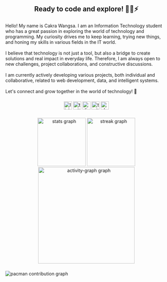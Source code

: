 <h2 align="center">Ready to code and explore! 👨‍💻⚡</h2>

###

<p align="left">Hello! My name is Cakra Wangsa. I am an Information Technology student who has a great passion in exploring the world of technology and programming. My curiosity drives me to keep learning, trying new things, and honing my skills in various fields in the IT world.<br><br>I believe that technology is not just a tool, but also a bridge to create solutions and real impact in everyday life. Therefore, I am always open to new challenges, project collaborations, and constructive discussions.<br><br>I am currently actively developing various projects, both individual and collaborative, related to web development, data, and intelligent systems.<br><br>Let's connect and grow together in the world of technology! 🚀</p>

###

<div align="center">
  <img src="https://img.shields.io/static/v1?message=LinkedIn&logo=linkedin&label=&color=0077B5&logoColor=white&labelColor=&style=for-the-badge" height="25" alt="linkedin logo"  />
  <img src="https://img.shields.io/static/v1?message=Twitter&logo=twitter&label=&color=1DA1F2&logoColor=white&labelColor=&style=for-the-badge" height="25" alt="twitter logo"  />
  <img src="https://img.shields.io/static/v1?message=Discord&logo=discord&label=&color=7289DA&logoColor=white&labelColor=&style=for-the-badge" height="25" alt="discord logo"  />
  <img src="https://img.shields.io/static/v1?message=Twitch&logo=twitch&label=&color=9146FF&logoColor=white&labelColor=&style=for-the-badge" height="25" alt="twitch logo"  />
  <img src="https://img.shields.io/static/v1?message=dev.to&logo=dev.to&label=&color=0A0A0A&logoColor=white&labelColor=&style=for-the-badge" height="25" alt="devto logo"  />
</div>

###

<div align="center">
  <img src="https://github-readme-stats.vercel.app/api?username=MiracleCakra&hide_title=false&hide_rank=false&show_icons=true&include_all_commits=true&count_private=true&disable_animations=false&theme=dracula&locale=en&hide_border=false&order=1" height="150" alt="stats graph"  />
  <img src="https://streak-stats.demolab.com?user=MiracleCakra&locale=en&mode=daily&theme=dracula&hide_border=false&border_radius=5&order=3" height="150" alt="streak graph"  />
  <img src="https://github-readme-activity-graph.vercel.app/graph?username=MiracleCakra&radius=16&theme=dracula&area=true&order=5" height="300" alt="activity-graph graph"  />
</div>

###

<picture>
  <source media="(prefers-color-scheme: dark)" srcset="https://raw.githubusercontent.com/MiracleCakra/MiracleCakra/output/pacman-contribution-graph-dark.svg">
  <source media="(prefers-color-scheme: light)" srcset="https://raw.githubusercontent.com/MiracleCakra/MiracleCakra/output/pacman-contribution-graph.svg">
  <img alt="pacman contribution graph" src="https://raw.githubusercontent.com/MiracleCakra/MiracleCakra/output/pacman-contribution-graph.svg">
</picture>

###
